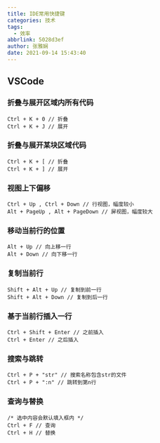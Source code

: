 ```yaml
---
title: IDE常用快捷键
categories: 技术
tags:
  - 效率
abbrlink: 5028d3ef
author: 张雅娴
date: 2021-09-14 15:43:40
---
```



## VSCode
### 折叠与展开区域内所有代码 
```  
Ctrl + K + 0 // 折叠  
Ctrl + K + J // 展开  
```

### 折叠与展开某块区域代码  
```  
Ctrl + K + [ // 折叠  
Ctrl + K + ] // 展开  
```

### 视图上下偏移  
```  
Ctrl + Up , Ctrl + Down // 行视图，幅度较小
Alt + PageUp , Alt + PageDown // 屏视图，幅度较大
```

### 移动当前行的位置  
```  
Alt + Up // 向上移一行 
Alt + Down // 向下移一行 
```

### 复制当前行
```  
Shift + Alt + Up // 复制到前一行
Shift + Alt + Down // 复制到后一行    
```

### 基于当前行插入一行  
```  
Ctrl + Shift + Enter // 之前插入
Ctrl + Enter // 之后插入    
```

### 搜索与跳转  
```  
Ctrl + P + "str" // 搜索名称包含str的文件
Ctrl + P + ":n" // 跳转到第n行    
```

### 查询与替换
```  
/* 选中内容会默认填入框内 */
Ctrl + F // 查询
Ctrl + H // 替换
```








